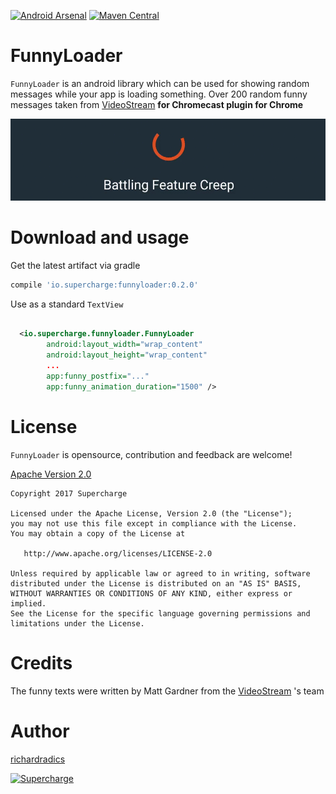 
[![Android Arsenal](https://img.shields.io/badge/Android%20Arsenal-FunnyLoader-brightgreen.svg?style=flat)](https://android-arsenal.com/details/1/5930)
[![Maven Central](https://maven-badges.herokuapp.com/maven-central/io.supercharge/funnyloader/badge.svg?style=plastic)](https://maven-badges.herokuapp.com/maven-central/io.supercharge/funnyloader)


# FunnyLoader

`FunnyLoader` is an android library which can be used for showing random messages while your app is loading something. Over 200 random funny messages taken from [VideoStream](http://getvideostream.com) **for Chromecast plugin for Chrome**

![FunnyLoader](funnyloader.gif)

# Download and usage

Get the latest artifact via gradle
```groovy
compile 'io.supercharge:funnyloader:0.2.0'
```

Use as a standard `TextView`

```xml

  <io.supercharge.funnyloader.FunnyLoader
        android:layout_width="wrap_content"
        android:layout_height="wrap_content"
		...
        app:funny_postfix="..."
        app:funny_animation_duration="1500" />


```


# License

`FunnyLoader` is opensource, contribution and feedback are welcome!

[Apache Version 2.0](http://www.apache.org/licenses/LICENSE-2.0.html)


```
Copyright 2017 Supercharge

Licensed under the Apache License, Version 2.0 (the "License");
you may not use this file except in compliance with the License.
You may obtain a copy of the License at

   http://www.apache.org/licenses/LICENSE-2.0

Unless required by applicable law or agreed to in writing, software
distributed under the License is distributed on an "AS IS" BASIS,
WITHOUT WARRANTIES OR CONDITIONS OF ANY KIND, either express or implied.
See the License for the specific language governing permissions and
limitations under the License.
```
# Credits

The funny texts were written by Matt Gardner from the [VideoStream](http://getvideostream.com) 's team

# Author

[richardradics](https://github.com/richardradics)   

[![Supercharge](http://s23.postimg.org/gbpv7dwjr/unnamed.png)](http://supercharge.io/)
